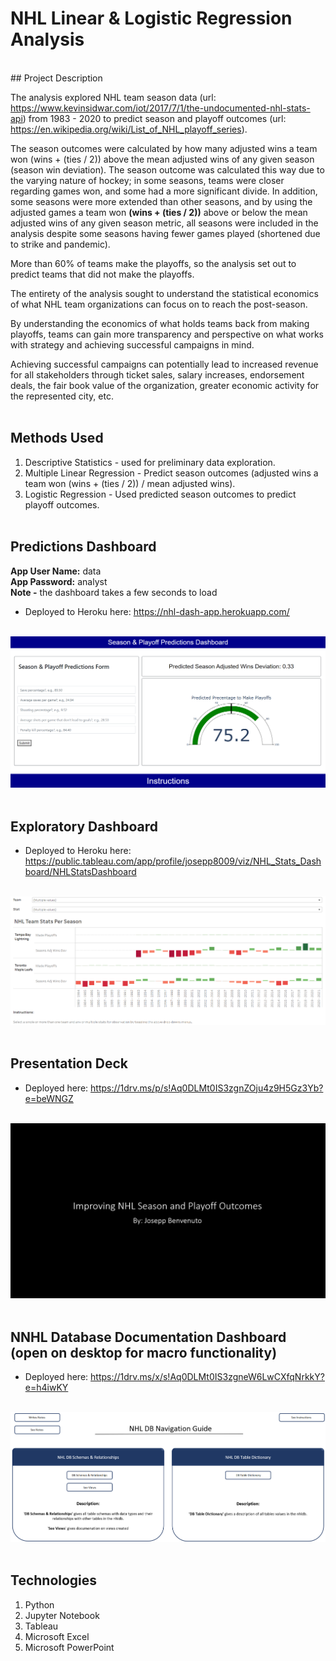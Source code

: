 # NHL Linear & Logistic Regression Analysis
<br>
## Project Description

The analysis explored NHL team season data (url: https://www.kevinsidwar.com/iot/2017/7/1/the-undocumented-nhl-stats-api) from 1983 - 2020 to predict season and playoff outcomes (url: https://en.wikipedia.org/wiki/List_of_NHL_playoff_series).

The season outcomes were calculated by how many adjusted wins a team won (wins + (ties / 2)) above the mean adjusted wins of any given season (season win deviation). The season outcome was calculated this way due to the varying nature of hockey; in some seasons, teams were closer regarding games won, and some had a more significant divide. In addition, some seasons were more extended than other seasons, and by using the adjusted games a team won **(wins + (ties / 2))** above or below the mean adjusted wins of any given season metric, all seasons were included in the analysis despite some seasons having fewer games played (shortened due to strike and pandemic).

More than 60% of teams make the playoffs, so the analysis set out to predict teams that did not make the playoffs.

The entirety of the analysis sought to understand the statistical economics of what NHL team organizations can focus on to reach the post-season. 

By understanding the economics of what holds teams back from making playoffs, teams can gain more transparency and perspective on what works with strategy and achieving successful campaigns in mind.

Achieving successful campaigns can potentially lead to increased revenue for all stakeholders through ticket sales, salary increases, endorsement deals, the fair book value of the organization, greater economic activity for the represented city, etc.<br><br>

## Methods Used

1) Descriptive Statistics - used for preliminary data exploration.
2) Multiple Linear Regression - Predict season outcomes (adjusted wins a team won (wins + (ties / 2)) / mean adjusted wins).
3) Logistic Regression - Used predicted season outcomes to predict playoff outcomes.<br><br>

## Predictions Dashboard

<p><strong>App User Name:</strong> data<br> <strong>App Password:</strong> analyst <br><strong>Note -</strong> the dashboard takes a few seconds to load</p>

* Deployed to Heroku here: https://nhl-dash-app.herokuapp.com/<br><br>

![](ReadMe_Images/Dash2.png)<br><br>

## Exploratory Dashboard

* Deployed to Heroku here: https://public.tableau.com/app/profile/josepp8009/viz/NHL_Stats_Dashboard/NHLStatsDashboard<br><br>

![](ReadMe_Images/Tableau.png)<br><br>

## Presentation Deck

* Deployed here: https://1drv.ms/p/s!Aq0DLMt0IS3zgnZOju4z9H5Gz3Yb?e=beWNGZ<br><br>

![](ReadMe_Images/Deck.png)<br><br>

## NNHL Database Documentation Dashboard (open on desktop for macro functionality)

* Deployed here: https://1drv.ms/x/s!Aq0DLMt0IS3zgneW6LwCXfqNrkkY?e=h4iwKY<br><br>

![](ReadMe_Images/NHLDB_Doc.png)<br><br>

## Technologies 

1) Python 
2) Jupyter Notebook
3) Tableau
4) Microsoft Excel
5) Microsoft PowerPoint

